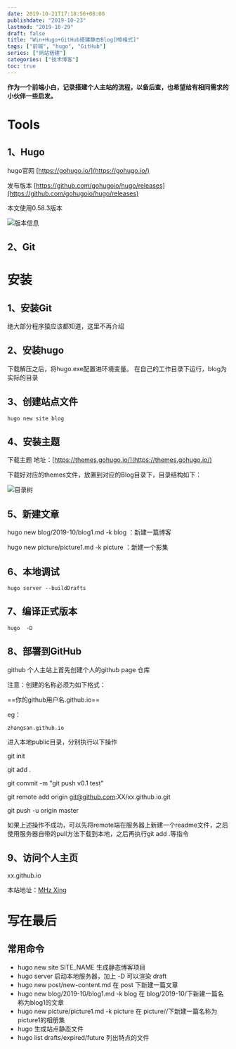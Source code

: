 ```yaml
---
date: 2019-10-21T17:18:56+08:00
publishdate: "2019-10-23"
lastmod: "2019-10-29"
draft: false
title: "Win+Hugo+GitHub搭建静态Blog[MD格式]"
tags: ["前端", "hugo", "GitHub"]
series: ["网站搭建"]
categories: ["技术博客"]
toc: true
---
```


**作为一个前端小白，记录搭建个人主站的流程，以备后查，也希望给有相同需求的小伙伴一些启发。**

<!--more-->
# Tools
## 1、Hugo
hugo官网 [https://gohugo.io/](https://gohugo.io/)

发布版本 [https://github.com/gohugoio/hugo/releases](https://github.com/gohugoio/hugo/releases)

本文使用0.58.3版本

![版本信息](/images/blog/hugo_version.png)

## 2、Git

# 安装
## 1、安装Git
绝大部分程序猿应该都知道，这里不再介绍
## 2、安装hugo
下载解压之后，将hugo.exe配置进环境变量。
在自己的工作目录下运行，blog为实际的目录
## 3、创建站点文件

```
hugo new site blog
```
## 4、安装主题

下载主题
地址：[https://themes.gohugo.io/](https://themes.gohugo.io/)

下载好对应的themes文件，放置到对应的Blog目录下，目录结构如下：

![目录树](/images/blog/file_def.png)

## 5、新建文章
  
 hugo new blog/2019-10/blog1.md -k blog ：新建一篇博客
 
 hugo new picture/picture1.md -k picture ：新建一个影集

## 6、本地调试

```
hugo server --buildDrafts
```

## 7、编译正式版本

```
hugo  -D
```

## 8、部署到GitHub

github 个人主站上首先创建个人的github page 仓库

注意：创建的名称必须为如下格式：

==你的github用户名.github.io==

eg：
```
zhangsan.github.io
```


进入本地public目录，分别执行以下操作

git init

git add .

git commit -m "git push v0.1 test"

git remote add origin git@github.com:XX/xx.github.io.git

git push -u origin master

如果上述操作不成功，可以先将remote端在服务器上新建一个readme文件，之后使用服务器自带的pull方法下载到本地，之后再执行git add .等指令

## 9、访问个人主页

xx.github.io

本站地址：[MHz Xing](https://MHz-Xing.github.io)

# 写在最后

## 常用命令
- hugo new site SITE_NAME 生成静态博客项目
- hugo server 启动本地服务器，加上 -D 可以渲染 draft
- hugo new post/new-content.md 在 post 下新建一篇文章
- hugo new blog/2019-10/blog1.md -k blog  在 blog/2019-10/下新建一篇名称为blog1的文章
- hugo new picture/picture1.md -k picture 在 picture//下新建一篇名称为picture1的相册集
- hugo 生成站点静态文件
- hugo list drafts/expired/future 列出特点的文件



